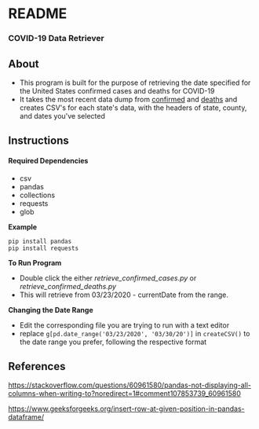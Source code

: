 
# README

### COVID-19 Data Retriever

## About
 - This program is built for the purpose of retrieving the date specified for the United States confirmed cases and deaths for COVID-19
 - It takes the most recent data dump from [confirmed](https://raw.githubusercontent.com/CSSEGISandData/COVID-19/master/csse_covid_19_data/csse_covid_19_time_series/time_series_covid19_confirmed_US.csv) and [deaths](https://raw.githubusercontent.com/CSSEGISandData/COVID-19/master/csse_covid_19_data/csse_covid_19_time_series/time_series_covid19_deaths_US.csv) and creates CSV's for each state's data, with the headers of state, county, and dates you've selected

## Instructions
#### Required Dependencies

 - csv
 - pandas
 - collections
 - requests
 - glob

**Example**

    pip install pandas
	pip install requests

**To Run Program**

 - Double click the either *retrieve_confirmed_cases.py* or *retrieve_confirmed_deaths.py* 
 - This will retrieve from 03/23/2020 - currentDate from the range.

**Changing the Date Range**

 - Edit the corresponding file you are trying to run with a text editor
 - replace `g[pd.date_range('03/23/2020', '03/30/20')]` in `createCSV()` to the date range you prefer, following the respective format

## References
https://stackoverflow.com/questions/60961580/pandas-not-displaying-all-columns-when-writing-to?noredirect=1#comment107853739_60961580

https://www.geeksforgeeks.org/insert-row-at-given-position-in-pandas-dataframe/
